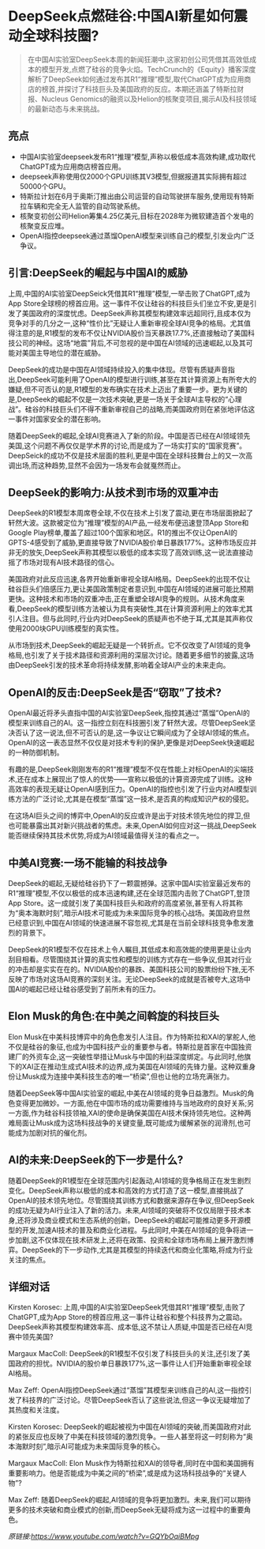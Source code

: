 # DeepSeek点燃硅谷:中国AI新星如何震动全球科技圈?

>在中国AI实验室DeepSeek本周的新闻狂潮中,这家初创公司凭借其高效低成本的模型开发,点燃了硅谷的竞争火焰。TechCrunch的《Equity》播客深度解析了DeepSeek如何通过发布其R1“推理”模型,取代ChatGPT成为应用商店的榜首,并探讨了科技巨头及美国政府的反应。本期还涵盖了特斯拉财报、Nucleus Genomics的融资以及Helion的核聚变项目,揭示AI及科技领域的最新动态与未来挑战。

## 亮点
- 中国AI实验室deepseek发布R1“推理”模型,声称以极低成本高效构建,成功取代ChatGPT成为应用商店榜首应用。  
- deepseek声称使用仅2000个GPU训练其V3模型,但据报道其实际拥有超过50000个GPU。  
- 特斯拉计划在6月于奥斯汀推出由公司运营的自动驾驶拼车服务,使用现有特斯拉车辆和完全无人监管的自动驾驶系统。  
- 核聚变初创公司Helion筹集4.25亿美元,目标在2028年为微软建造首个发电的核聚变反应堆。  
- OpenAI指控deepseek通过蒸馏OpenAI模型来训练自己的模型,引发业内广泛争议。

## 引言:DeepSeek的崛起与中国AI的威胁
上周,中国的AI实验室DeepSeick凭借其R1“推理”模型,一举击败了ChatGPT,成为App Store全球榜的榜首应用。这一事件不仅让硅谷的科技巨头们坐立不安,更是引发了美国政府的深度忧虑。DeepSeek声称其模型构建效率远超同行,且成本仅为竞争对手的几分之一,这种“性价比”无疑让人重新审视全球AI竞争的格局。尤其值得注意的是,R1模型的发布不仅让NVIDIA股价当天暴跌17.7%,还直接触动了美国科技公司的神经。这场“地震”背后,不可忽视的是中国在AI领域的迅速崛起,以及其可能对美国主导地位的潜在威胁。

DeepSeek的成功是中国在AI领域持续投入的集中体现。尽管有质疑声音指出,DeepSeek可能利用了OpenAI的模型进行训练,甚至在其计算资源上有所夸大的嫌疑,但不可否认的是,R1模型的发布确实在技术上迈出了重要一步。更为关键的是,DeepSeek的崛起不仅是一次技术突破,更是一场关于全球AI主导权的“心理战”。硅谷的科技巨头们不得不重新审视自己的战略,而美国政府则在紧张地评估这一事件对国家安全的潜在影响。

随着DeepSeek的崛起,全球AI竞赛进入了新的阶段。中国是否已经在AI领域领先美国,这个问题不再仅仅是学术界的讨论,而是成为了一场实打实的“国家竞赛”。DeepSeick的成功不仅是技术层面的胜利,更是中国在全球科技舞台上的又一次高调出场,而这种趋势,显然不会因为一场发布会就戛然而止。

## DeepSeek的影响力:从技术到市场的双重冲击
DeepSeek的R1模型本周席卷全球,不仅在技术上引发了震动,更在市场层面掀起了轩然大波。这款被定位为“推理”模型的AI产品,一经发布便迅速登顶App Store和Google Play榜单,覆盖了超过100个国家和地区。R1的推出不仅让OpenAI的GPTS-4感受到了威胁,更直接导致了NVIDIA股价单日暴跌177%。这种市场反应并非无的放矢,DeepSeek声称其模型以极低的成本实现了高效训练,这一说法直接动摇了市场对现有AI技术路径的信心。

美国政府对此反应迅速,各界开始重新审视全球AI格局。DeepSeek的出现不仅让硅谷巨头们倍感压力,更让美国政策制定者意识到,中国在AI领域的进展可能比预期更快。这种技术和市场的双重冲击,正在重塑全球AI竞争的规则。从技术角度来看,DeepSeek的模型训练方法被认为具有突破性,其在计算资源利用上的效率尤其引人注目。但与此同时,行业内对DeepSeek的质疑声也不绝于耳,尤其是其声称仅使用2000块GPU训练模型的真实性。

从市场到技术,DeepSeek的崛起无疑是一个转折点。它不仅改变了AI领域的竞争格局,也引发了关于技术路径和资源利用的深层次讨论。随着更多细节的披露,这场由DeepSeek引发的技术革命将持续发酵,影响着全球AI产业的未来走向。

## OpenAI的反击:DeepSeek是否“窃取”了技术?
OpenAI最近将矛头直指中国的AI实验室DeepSeek,指控其通过“蒸馏”OpenAI的模型来训练自己的AI。这一指控立刻在科技圈引发了轩然大波。尽管DeepSeek坚决否认了这一说法,但不可否认的是,这一争议让它瞬间成为了全球AI领域的焦点。OpenAI的这一表态显然不仅仅是对技术专利的保护,更像是对DeepSeek快速崛起的一种防御机制。

有趣的是,DeepSeek刚刚发布的R1“推理”模型不仅在性能上对标OpenAI的尖端技术,还在成本上展现出了惊人的优势——宣称以极低的计算资源完成了训练。这种高效率的表现无疑让OpenAI感到压力。OpenAI的指控也引发了行业内对AI模型训练方法的广泛讨论,尤其是在模型“蒸馏”这一技术,是否真的构成知识产权的侵犯。

在这场AI巨头之间的博弈中,OpenAI的反应或许是出于对技术领先地位的捍卫,但也可能暴露出其对新兴挑战者的焦虑。未来,OpenAI如何应对这一挑战,DeepSeek能否继续保持其技术优势,将成为AI领域最值得关注的看点之一。

## 中美AI竞赛:一场不能输的科技战争
DeepSeek的崛起,无疑给硅谷扔下了一颗震撼弹。这家中国AI实验室最近发布的R1“推理”模型,不仅以极低的成本迅速构建,还在全球范围内击败了ChatGPT,登顶App Store。这一成就引发了美国科技巨头和政府的高度紧张,甚至有人将其称为“奥本海默时刻”,暗示AI技术可能成为未来国际竞争的核心战场。美国政府显然已经意识到,中国在AI领域的快速进展不容忽视,尤其是在当前全球科技竞争愈发激烈的背景下。

DeepSeek的R1模型不仅在技术上令人瞩目,其低成本和高效能的使用更是让业内刮目相看。尽管围绕其计算的真实性和模型的训练方式存在一些争议,但其对行业的冲击却是实实在在的。NVIDIA股价的暴跌、美国科技公司的股票纷纷下挫,无不反映了市场对这场AI竞赛的深刻关注。无论DeepSeek的成就是否被夸大,这场中国AI的崛起已经让硅谷感受到了前所未有的压力。

## Elon Musk的角色:在中美之间斡旋的科技巨头
Elon Musk在中美科技博弈中的角色愈发引人注目。作为特斯拉和XAI的掌舵人,他不仅是硅谷的象征,也成为中国科技产业的重要参与者。特斯拉是首家在中国独资建厂的外资车企,这一突破性举措让Musk与中国的利益深度绑定。与此同时,他旗下的XAI正在推动生成式AI技术的边界,成为美国在AI领域的先锋力量。这种双重身份让Musk成为连接中美科技生态的唯一“桥梁”,但也让他的立场充满张力。

随着DeepSeek等中国AI实验室的崛起,中美在AI领域的竞争日益激烈。Musk的角色变得更加微妙。一方面,他在中国市场的成功需要维持与当地政府的良好关系;另一方面,作为硅谷科技领袖,XAI的使命是确保美国在AI技术保持领先地位。这种两难局面让Musk成为这场科技战争的关键变量,既可能成为缓解紧张的润滑剂,也可能成为加剧对抗的催化剂。

## AI的未来:DeepSeek的下一步是什么?
随着DeepSeek的R1模型在全球范围内引起轰动,AI领域的竞争格局正在发生剧烈变化。DeepSeek声称以极低的成本和高效的方式打造了这一模型,直接挑战了OpenAI的技术领先地位。尽管围绕其训练方式和数据来源存在争议,但DeepSeek的成功无疑为AI行业注入了新的活力。未来,AI领域的突破将不仅仅局限于技术本身,还将涉及商业模式和生态系统的创新。DeepSeek的崛起可能推动更多开源模型的开发,加速AI技术的普及和商业化进程。与此同时,中美在AI领域的竞争将进一步加剧,这不仅体现在技术研发上,还将在政策、投资和全球市场布局上展开激烈博弈。DeepSeek的下一步动作,尤其是其模型的持续迭代和商业化策略,将成为行业关注的焦点。

## 详细对话
Kirsten Korosec: 上周,中国的AI实验室DeepSeek凭借其R1“推理”模型,击败了ChatGPT,成为App Store的榜首应用,这一事件让硅谷和整个科技界为之震动。DeepSeek声称其模型构建效率高、成本低,这不禁让人质疑,中国是否已经在AI竞赛中领先美国?

Margaux MacColl: DeepSeek的R1模型不仅引发了科技巨头的关注,还引发了美国政府的担忧。NVIDIA的股价单日暴跌177%,这一事件让人们开始重新审视全球AI格局。

Max Zeff: OpenAI指控DeepSeek通过“蒸馏”其模型来训练自己的AI,这一指控引发了科技界的广泛讨论。尽管DeepSeek否认了这些说法,但这一争议无疑增加了其热度和关注度。

Kirsten Korosec: DeepSeek的崛起被视为中国在AI领域的突破,而美国政府对此的紧张反应也反映了中美在科技领域的激烈竞争。一些人甚至将这一时刻称为“奥本海默时刻”,暗示AI可能成为未来国际竞争的核心。

Margaux MacColl: Elon Musk作为特斯拉和XAI的领导者,同时在中国和美国拥有重要影响力。他是否能成为中美之间的“桥梁”,或是成为这场科技战争的“关键人物”?

Max Zeff: 随着DeepSeek的崛起,AI领域的竞争将更加激烈。未来,我们可以期待更多的技术突破和商业模式的创新,而DeepSeek无疑将成为这一过程中的重要角色。

_原链接:https://www.youtube.com/watch?v=GQYbOqiBMpg_